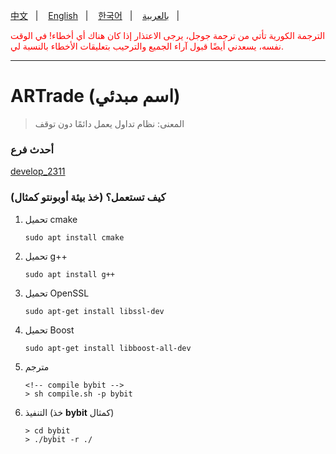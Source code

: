 [中文](./Chinese.md)&nbsp;&nbsp;&nbsp;|&nbsp;&nbsp;&nbsp;
[English](./../README.md)&nbsp;&nbsp;&nbsp;|&nbsp;&nbsp;&nbsp;
[한국어](./Korean.md)&nbsp;&nbsp;&nbsp;|&nbsp;&nbsp;&nbsp;
[بالعربية](Arabic.md)&nbsp;&nbsp;&nbsp;|&nbsp;&nbsp;&nbsp;

<div style="color: red">الترجمة الكورية تأتي من ترجمة جوجل، يرجى الاعتذار إذا كان هناك أي أخطاء! في الوقت نفسه، يسعدني أيضًا قبول آراء الجميع والترحيب بتعليقات الأخطاء بالنسبة لي.</div>
<hr/>

# ARTrade (اسم مبدئي)
> المعنى: نظام تداول يعمل دائمًا دون توقف

### أحدث فرع
[develop_2311](https://github.com/hulingyue/ARTrade/tree/develop_2311)

### كيف تستعمل؟ (خذ بيئة أوبونتو كمثال)
1. تحميل cmake  
    ``` shell
    sudo apt install cmake
    ```
2. تحميل g++  
    ```shell
    sudo apt install g++
    ```
3. تحميل OpenSSL  
    ```shell
    sudo apt-get install libssl-dev
    ```
4. تحميل Boost  
    ```shell
    sudo apt-get install libboost-all-dev
    ```
5. مترجم   
    ``` shell
    <!-- compile bybit -->
    > sh compile.sh -p bybit
    ```
6. التنفيذ (خذ **bybit** كمثال)  

    ```shell
    > cd bybit
    > ./bybit -r ./
    ```